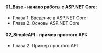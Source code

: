 #### 01_Base - начало работы с ASP.NET Core:
- Глава 1. Введение в ASP.NET Core
- Глава 2. Основы ASP.NET Core

#### 02_SimpleAPI - пример простого API:
- Глава 2. Пример простого API
